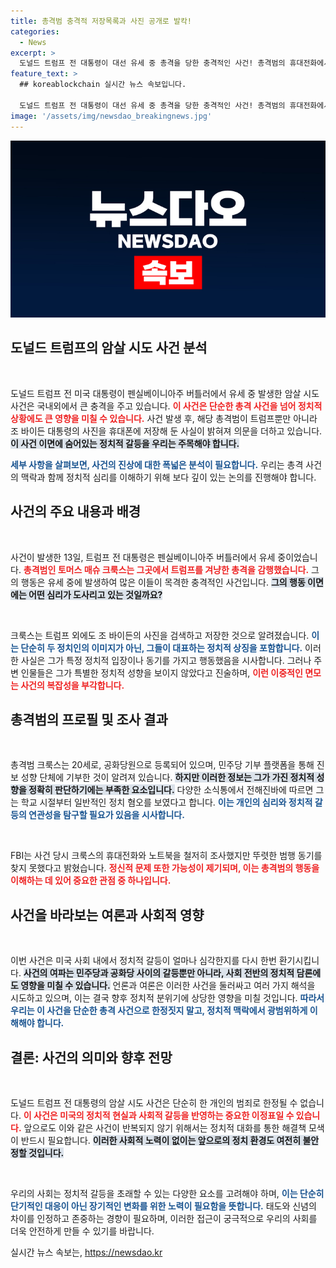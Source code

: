 ```yaml
---
title: 총격범 충격적 저장목록과 사진 공개로 발칵!
categories:
  - News
excerpt: >
  도널드 트럼프 전 대통령이 대선 유세 중 총격을 당한 충격적인 사건! 총격범의 휴대전화에서 트럼프와 바이든 사진이 발견되며, 범행 동기는 여전히 베일에 쌓여 있습니다. 정치적 혐오와 정신적 문제의 연결고리는? 클릭하면 진실을 확인하세요!
feature_text: >
  ## koreablockchain 실시간 뉴스 속보입니다.

  도널드 트럼프 전 대통령이 대선 유세 중 총격을 당한 충격적인 사건! 총격범의 휴대전화에서 트럼프와 바이든 사진이 발견되며, 범행 동기는 여전히 베일에 쌓여 있습니다. 정치적 혐오와 정신적 문제의 연결고리는? 클릭하면 진실을 확인하세요!
image: '/assets/img/newsdao_breakingnews.jpg'
---
```


<p><img src="/assets/img/newsdao_breakingnews.jpg" alt="koreablockchain 속보" /></p>

<h2 data-ke-size="size26">도널드 트럼프의 암살 시도 사건 분석</h2>

<p data-ke-size="size16">&nbsp;</p>

<p>도널드 트럼프 전 미국 대통령이 펜실베이니아주 버틀러에서 유세 중 발생한 암살 시도 사건은 국내외에서 큰 충격을 주고 있습니다. <b><span style="color: #ee2323;">이 사건은 단순한 총격 사건을 넘어 정치적 상황에도 큰 영향을 미칠 수 있습니다.</span></b> 사건 발생 후, 해당 총격범이 트럼프뿐만 아니라 조 바이든 대통령의 사진을 휴대폰에 저장해 둔 사실이 밝혀져 의문을 더하고 있습니다. <b><span style="background-color: #21538527;">이 사건 이면에 숨어있는 정치적 갈등을 우리는 주목해야 합니다.</span></b> </p>

<p><b><span style="color: #1a5490;">세부 사항을 살펴보면, 사건의 진상에 대한 폭넓은 분석이 필요합니다.</span></b> 우리는 총격 사건의 맥락과 함께 정치적 심리를 이해하기 위해 보다 깊이 있는 논의를 진행해야 합니다.</p>

<h2 data-ke-size="size26">사건의 주요 내용과 배경</h2>

<p data-ke-size="size16">&nbsp;</p>

<p>사건이 발생한 13일, 트럼프 전 대통령은 펜실베이니아주 버틀러에서 유세 중이었습니다. <b><span style="color: #ee2323;">총격범인 토머스 매슈 크룩스는 그곳에서 트럼프를 겨냥한 총격을 감행했습니다.</span></b> 그의 행동은 유세 중에 발생하여 많은 이들이 목격한 충격적인 사건입니다. <b><span style="background-color: #21538527;">그의 행동 이면에는 어떤 심리가 도사리고 있는 것일까요?</span></b> </p>

<p data-ke-size="size16">&nbsp;</p>

<p>크룩스는 트럼프 외에도 조 바이든의 사진을 검색하고 저장한 것으로 알려졌습니다. <b><span style="color: #1a5490;">이는 단순히 두 정치인의 이미지가 아닌, 그들이 대표하는 정치적 상징을 포함합니다.</span></b> 이러한 사실은 그가 특정 정치적 입장이나 동기를 가지고 행동했음을 시사합니다. 그러나 주변 인물들은 그가 특별한 정치적 성향을 보이지 않았다고 진술하며, <b><span style="color: #ee2323;">이런 이중적인 면모는 사건의 복잡성을 부각합니다.</span></b></p>

<h2 data-ke-size="size26">총격범의 프로필 및 조사 결과</h2>

<p data-ke-size="size16">&nbsp;</p>

<p>총격범 크룩스는 20세로, 공화당원으로 등록되어 있으며, 민주당 기부 플랫폼을 통해 진보 성향 단체에 기부한 것이 알려져 있습니다. <b><span style="background-color: #21538527;">하지만 이러한 정보는 그가 가진 정치적 성향을 정확히 판단하기에는 부족한 요소입니다.</span></b> 다양한 소식통에서 전해진바에 따르면 그는 학교 시절부터 일반적인 정치 혐오를 보였다고 합니다. <b><span style="color: #1a5490;">이는 개인의 심리와 정치적 갈등의 연관성을 탐구할 필요가 있음을 시사합니다.</span></b></p>

<p data-ke-size="size16">&nbsp;</p>

<p>FBI는 사건 당시 크룩스의 휴대전화와 노트북을 철저히 조사했지만 뚜렷한 범행 동기를 찾지 못했다고 밝혔습니다. <b><span style="color: #ee2323;">정신적 문제 또한 가능성이 제기되며, 이는 총격범의 행동을 이해하는 데 있어 중요한 관점 중 하나입니다.</span></b> </p>

<h2 data-ke-size="size26">사건을 바라보는 여론과 사회적 영향</h2>

<p data-ke-size="size16">&nbsp;</p>

<p>이번 사건은 미국 사회 내에서 정치적 갈등이 얼마나 심각한지를 다시 한번 환기시킵니다. <b><span style="background-color: #21538527;">사건의 여파는 민주당과 공화당 사이의 갈등뿐만 아니라, 사회 전반의 정치적 담론에도 영향을 미칠 수 있습니다.</span></b> 언론과 여론은 이러한 사건을 둘러싸고 여러 가지 해석을 시도하고 있으며, 이는 결국 향후 정치적 분위기에 상당한 영향을 미칠 것입니다. <b><span style="color: #1a5490;">따라서 우리는 이 사건을 단순한 총격 사건으로 한정짓지 말고, 정치적 맥락에서 광범위하게 이해해야 합니다.</span></b></p>

<h2 data-ke-size="size26">결론: 사건의 의미와 향후 전망</h2>

<p data-ke-size="size16">&nbsp;</p>

<p>도널드 트럼프 전 대통령의 암살 시도 사건은 단순히 한 개인의 범죄로 한정될 수 없습니다. <b><span style="color: #ee2323;">이 사건은 미국의 정치적 현실과 사회적 갈등을 반영하는 중요한 이정표일 수 있습니다.</span></b> 앞으로도 이와 같은 사건이 반복되지 않기 위해서는 정치적 대화를 통한 해결책 모색이 반드시 필요합니다. <b><span style="background-color: #21538527;">이러한 사회적 노력이 없이는 앞으로의 정치 환경도 여전히 불안정할 것입니다.</span></b></p>

<p data-ke-size="size16">&nbsp;</p>

<p>우리의 사회는 정치적 갈등을 초래할 수 있는 다양한 요소를 고려해야 하며, <b><span style="color: #1a5490;">이는 단순히 단기적인 대응이 아닌 장기적인 변화를 위한 노력이 필요함을 뜻합니다.</span></b> 태도와 신념의 차이를 인정하고 존중하는 경향이 필요하며, 이러한 접근이 궁극적으로 우리의 사회를 더욱 안전하게 만들 수 있기를 바랍니다.</p>
실시간 뉴스 속보는, <a href="https://newsdao.kr" rel="dofollow">https://newsdao.kr</a>


